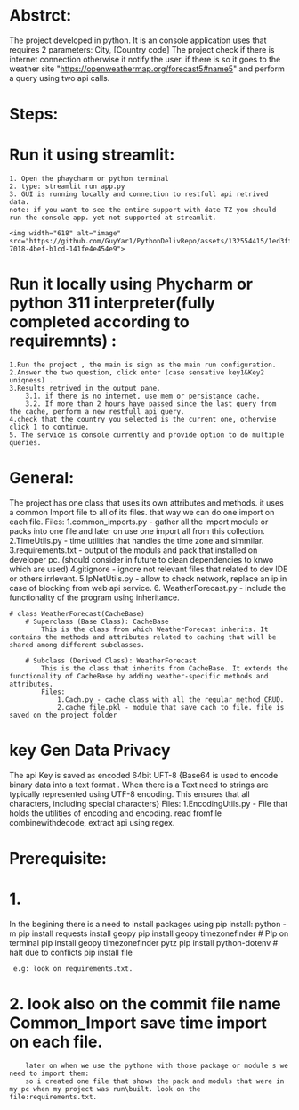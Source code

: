 # Abstrct:
The project developed in python. It is an console application uses that requires 2 parameters: City, [Country code]
The project check if there is internet connection otherwise it notify the user. if there is so it goes to the weather site "https://openweathermap.org/forecast5#name5" and perform a query using two api calls.

# Steps:

# Run it using streamlit:
    1. Open the phaycharm or python terminal 
    2. type: streamlit run app.py
    3. GUI is running locally and connection to restfull api retrived data.
    note: if you want to see the entire support with date TZ you should run the console app. yet not supported at streamlit.

    <img width="618" alt="image" src="https://github.com/GuyYar1/PythonDelivRepo/assets/132554415/1ed3ff3f-7018-4bef-b1cd-141fe4e454e9">

# Run it locally using Phycharm or python 311 interpreter(fully completed according to requiremnts) :
    1.Run the project , the main is sign as the main run configuration.
    2.Answer the two question, click enter (case sensative key1&Key2 uniqness) .
    3.Results retrived in the output pane.
        3.1. if there is no internet, use mem or persistance cache.
        3.2. If more than 2 hours have passed since the last query from the cache, perform a new restfull api query.
    4.check that the country you selected is the current one, otherwise click 1 to continue.
    5. The service is console currently and provide option to do multiple queries.
    
# General:    
The project has one class that uses its own attributes and methods. it uses a common Import file to all of its files. that way we can do one import on each file.
    Files:
            1.common_imports.py - gather all the import module or packs into one file and later on use one import all from this collection.
            2.TimeUtils.py - time utilities that handles the time zone and simmilar.
            3.requirements.txt - output of the moduls and pack that installed on developer pc. (should consider in future to clean dependencies to knwo which are used)
            4.gitignore - ignore not relevant files that related to dev IDE or others irrlevant.
            5.IpNetUtils.py - allow to check network, replace an ip in case of blocking from web api service.
            6. WeatherForecast.py - include the functionality of the program using inheritance.
 
    
    # class WeatherForecast(CacheBase) 
        # Superclass (Base Class): CacheBase
            This is the class from which WeatherForecast inherits. It contains the methods and attributes related to caching that will be shared among different subclasses.
            
        # Subclass (Derived Class): WeatherForecast
            This is the class that inherits from CacheBase. It extends the functionality of CacheBase by adding weather-specific methods and attributes.   
            Files: 
                1.Cach.py - cache class with all the regular method CRUD.
                2.cache_file.pkl - module that save cach to file. file is saved on the project folder
        
# key Gen Data Privacy 
The api Key is saved as encoded 64bit UFT-8 {Base64 is used to encode binary data into a text format . When there is a Text need to strings are typically represented using UTF-8 encoding. This ensures that all characters, including special characters}
    Files: 
        1.EncodingUtils.py - File that holds the utilities of encoding and encoding. read fromfile combinewithdecode, extract api  using regex.

# Prerequisite:
# 1.
   In the begining there is a need to install packages using pip install: 
      python -m pip install requests
     install geopy
     pip install geopy timezonefinder # PIp on terminal
     pip install geopy timezonefinder pytz
     pip install python-dotenv # halt due to conflicts
     pip install file

     e.g: look on requirements.txt.

# 2.   look also on the commit file name Common_Import save time import on each file.
        later on when we use the pythone with those package or module s we need to import them:
        so i created one file that shows the pack and moduls that were in my pc when my project was run\built. look on the file:requirements.txt.
